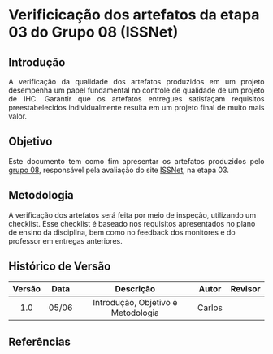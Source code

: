 # Verificicação dos artefatos da etapa 03 do Grupo 08 (ISSNet)

## Introdução
<p align="justify">
A verificação da qualidade dos artefatos produzidos em um projeto desempenha um papel fundamental no controle de qualidade de um projeto de IHC. Garantir que os artefatos entregues satisfaçam requisitos preestabelecidos individualmente resulta em um projeto final de muito mais valor.
</p>

## Objetivo
<p align="justify">
Este documento tem como fim apresentar os artefatos produzidos pelo <a href="https://interacao-humano-computador.github.io/2023.1-ISSNet/">grupo 08</a>, responsável pela avaliação do site <a href="https://df.issnetonline.com.br/online/Login/Login.aspx?ReturnUrl=%2fonline">ISSNet</a>, na etapa 03.
</p>

## Metodologia
A verificação dos artefatos será feita por meio de inspeção, utilizando um checklist. Esse checklist é baseado nos requisitos apresentados no plano de ensino da disciplina, bem como no feedback dos monitores e do professor em entregas anteriores.

## Histórico de Versão

| Versão | Data  |            Descrição              |     Autor      |    Revisor    |
|:------:|:-----:|:---------------------------------:|:--------------:|:-------------:|
|  1.0   | 05/06 | Introdução, Objetivo e Metodologia | Carlos | |

## Referências
